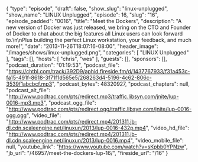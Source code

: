 {
  "type": "episode",
  "draft": false,
  "show_slug": "linux-unplugged",
  "show_name": "LINUX Unplugged",
  "episode": 16,
  "slug": "16",
  "episode_padded": "0016",
  "title": "Meet the Dockers",
  "description": "A new version of Docker was just released, we bring on the CTO and Founder of Docker to chat about the big features all Linux users can look forward to.\n\nPlus building the perfect Linux workstation, your feedback, and much more!",
  "date": "2013-11-26T18:07:16-08:00",
  "header_image": "/images/shows/linux-unplugged.png",
  "categories": [
    "LINUX Unplugged"
  ],
  "tags": [],
  "hosts": [
    "chris",
    "wes"
  ],
  "guests": [],
  "sponsors": [],
  "podcast_duration": "01:19:53",
  "podcast_file": "https://chtbl.com/track/392D9/aphid.fireside.fm/d/1437767933/f31a453c-fa15-491f-8618-3f71f1d565e5/268263d4-5196-4c62-806c-3539f1abcbcf.mp3",
  "podcast_bytes": 48320927,
  "podcast_chapters": null,
  "podcast_alt_file": "http://www.podtrac.com/pts/redirect.mp3/traffic.libsyn.com/jnite/lup-0016-mp3.mp3",
  "podcast_ogg_file": "http://www.podtrac.com/pts/redirect.ogg/traffic.libsyn.com/jnite/lup-0016-ogg.ogg",
  "video_file": "http://www.podtrac.com/pts/redirect.mp4/201311.jb-dl.cdn.scaleengine.net/linuxun/2013/lup-0016-432p.mp4",
  "video_hd_file": "http://www.podtrac.com/pts/redirect.mp4/201311.jb-dl.cdn.scaleengine.net/linuxun/2013/lup-0016.mp4",
  "video_mobile_file": null,
  "youtube_link": "https://www.youtube.com/watch?v=sKpbb0YPNzw",
  "jb_url": "/46957/meet-the-dockers-lup-16/",
  "fireside_url": "/16"
}


